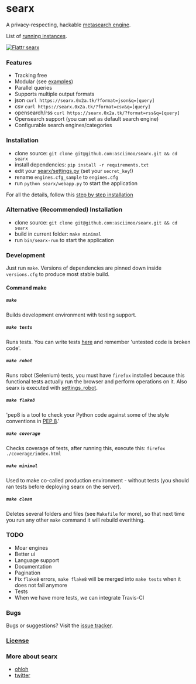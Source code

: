 searx
=====

A privacy-respecting, hackable [metasearch engine](https://en.wikipedia.org/wiki/Metasearch_engine).

List of [running instances](https://github.com/asciimoo/searx/wiki/Searx-instances).

[![Flattr searx](http://api.flattr.com/button/flattr-badge-large.png)](https://flattr.com/submit/auto?user_id=asciimoo&url=https://github.com/asciimoo/searx&title=searx&language=&tags=github&category=software)

### Features

* Tracking free
* Modular (see [examples](https://github.com/asciimoo/searx/blob/master/examples))
* Parallel queries
* Supports multiple output formats
 * json `curl https://searx.0x2a.tk/?format=json&q=[query]`
 * csv `curl https://searx.0x2a.tk/?format=csv&q=[query]`
 * opensearch/rss `curl https://searx.0x2a.tk/?format=rss&q=[query]`
* Opensearch support (you can set as default search engine)
* Configurable search engines/categories

### Installation

* clone source: `git clone git@github.com:asciimoo/searx.git && cd searx`
* install dependencies: `pip install -r requirements.txt`
* edit your [searx/settings.py](https://github.com/asciimoo/searx/blob/master/searx/settings.py) (set your `secret_key`!)
* rename `engines.cfg_sample` to `engines.cfg`
* run `python searx/webapp.py` to start the application

For all the details, follow this [step by step installation](https://github.com/asciimoo/searx/wiki/Installation)

### Alternative (Recommended) Installation

* clone source: `git clone git@github.com:asciimoo/searx.git && cd searx`
* build in current folder: `make minimal`
* run `bin/searx-run` to start the application


### Development

Just run `make`. Versions of dependencies are pinned down inside `versions.cfg` to produce most stable build.

#### Command make

##### `make`

Builds development environment with testing support.

##### `make tests`

Runs tests. You can write tests [here](https://github.com/asciimoo/searx/tree/master/searx/tests) and remember 'untested code is broken code'.

##### `make robot`

Runs robot (Selenium) tests, you must have `firefox` installed because this functional tests actually run the browser and perform operations on it. Also searx is executed with [settings_robot](https://github.com/asciimoo/searx/blob/master/searx/settings_robot.py).

##### `make flake8`

'pep8 is a tool to check your Python code against some of the style conventions in [PEP 8](http://www.python.org/dev/peps/pep-0008/).'

##### `make coverage`

Checks coverage of tests, after running this, execute this: `firefox ./coverage/index.html`

##### `make minimal`

Used to make co-called production environment - without tests (you should ran tests before deploying searx on the server).

##### `make clean`

Deletes several folders and files (see `Makefile` for more), so that next time you run any other `make` command it will rebuild everithing.


### TODO

* Moar engines
* Better ui
* Language support
* Documentation
* Pagination
* Fix `flake8` errors, `make flake8` will be merged into `make tests` when it does not fail anymore
* Tests
* When we have more tests, we can integrate Travis-CI


### Bugs

Bugs or suggestions? Visit the [issue tracker](https://github.com/asciimoo/searx/issues).


### [License](https://github.com/asciimoo/searx/blob/master/LICENSE)


### More about searx

* [ohloh](https://www.ohloh.net/p/searx/)
* [twitter](https://twitter.com/Searx_engine)

